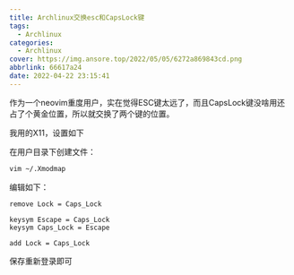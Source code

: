 ```yaml
---
title: Archlinux交换esc和CapsLock键
tags:
  - Archlinux
categories:
  - Archlinux
cover: https://img.ansore.top/2022/05/05/6272a869843cd.png
abbrlink: 66617a24
date: 2022-04-22 23:15:41
---
```


作为一个neovim重度用户，实在觉得ESC键太远了，而且CapsLock键没啥用还占了个黄金位置，所以就交换了两个键的位置。

我用的X11，设置如下

在用户目录下创建文件：

```bash
vim ~/.Xmodmap
```

编辑如下：

```
remove Lock = Caps_Lock

keysym Escape = Caps_Lock
keysym Caps_Lock = Escape

add Lock = Caps_Lock
```

保存重新登录即可
